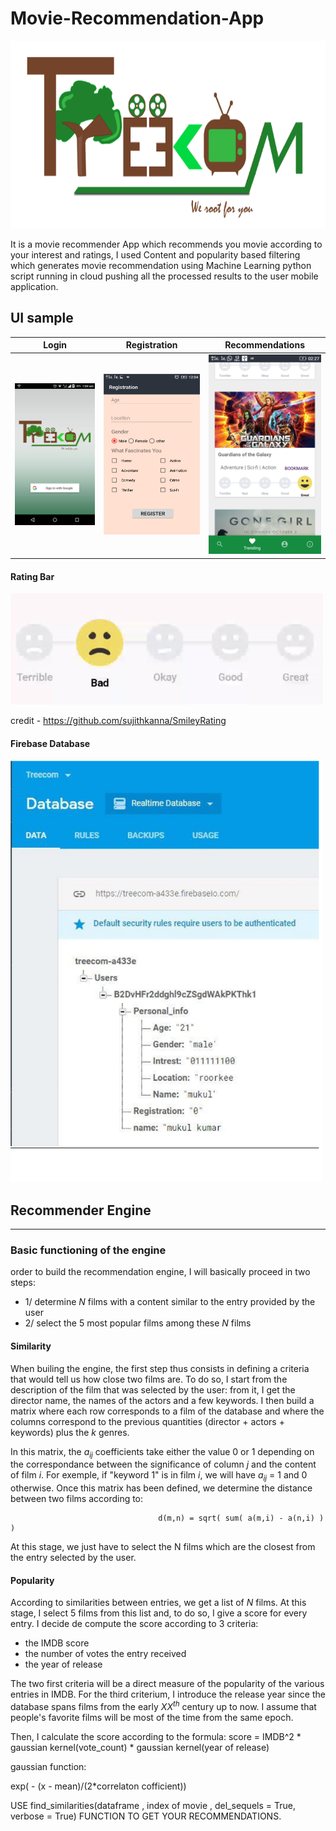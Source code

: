 # Movie-Recommendation-App
<p align="center">
  <img width="800" height="300" src="https://github.com/CS-savvy/Movie-Recommendation-App/blob/master/logo.png?raw=true">
</p>
It is a movie recommender App which recommends you movie according to your interest and ratings,  I used Content and popularity based filtering which generates movie recommendation using Machine Learning python script running in cloud pushing all  the processed results to the user mobile application.

## UI sample

|Login|Registration|Recommendations
|------------|-------------|---------------|
| <img src="https://github.com/CS-savvy/Movie-Recommendation-App/blob/master/LoginScreen.png?raw=true" width="250"> | <img src="https://github.com/CS-savvy/Movie-Recommendation-App/blob/master/Registration.png?raw=true" width="250"> | <img src="https://github.com/CS-savvy/Movie-Recommendation-App/blob/master/Recommendations.png?raw=true" width="250">

#### Rating Bar

<img src="https://github.com/CS-savvy/Movie-Recommendation-App/blob/master/RatingBar.gif?raw=true" width="500">

credit - https://github.com/sujithkanna/SmileyRating

#### Firebase Database

<img src="https://github.com/CS-savvy/Movie-Recommendation-App/blob/master/DatabaseForApp.png?raw=true" width="500">

## Recommender Engine
___
### Basic functioning of the engine 
 order to build the recommendation engine, I will basically proceed in two steps:
- 1/ determine $N$ films with a content similar to the entry provided by the user
- 2/ select the 5 most popular films among these $N$ films

#### Similarity
When builing the engine, the first step thus consists in defining a criteria that would tell us how close two films are. To do so, I start from the description of the film that was selected by the user: from it, I get the director name, the names of the actors and a few keywords. I then build a matrix where each row corresponds to a film of the database and where the columns correspond to the previous quantities (director + actors + keywords) plus the *k* genres.

In this matrix, the $a_{ij}$ coefficients take either the value 0 or 1 depending on the correspondance between the significance of column $j$ and the content of film $i$. For exemple, if "keyword 1" is in film $i$, we will have $a_{ij}$ = 1 and 0 otherwise. Once this matrix has been defined, we determine the distance between two films according to:

                                     d(m,n) = sqrt( sum( a(m,i) - a(n,i) ) ) 

At this stage, we just have to select the N films which are the closest from the entry selected by the user.

#### Popularity

According to similarities between entries, we get a list of $N$ films. At this stage, I select 5 films from this list and, to do so, I give a score for every entry. I decide de compute the score according to 3 criteria:
- the IMDB score
- the number of votes the entry received
- the year of release

The two first criteria will be a direct measure of the popularity of the various entries in IMDB. For the third criterium, I introduce the release year since the database spans films from the early $XX^{th}$ century up to now. I assume that people's favorite films will be most of the time from the same epoch.

Then, I calculate the score according to the formula:
 score = IMDB^2 * gaussian kernel(vote_count) * gaussian kernel(year of release)

gaussian function:

exp( - (x - mean)/(2*correlaton cofficient))


USE find_similarities(dataframe , index of movie , del_sequels = True, verbose = True)  FUNCTION TO GET YOUR RECOMMENDATIONS.
